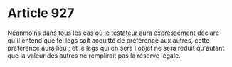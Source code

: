 # Article 927

Néanmoins dans tous les cas où le testateur aura expressément déclaré qu'il entend que tel legs soit acquitté de préférence aux autres, cette préférence aura lieu ; et le legs qui en sera l'objet ne sera réduit qu'autant que la valeur des autres ne remplirait pas la réserve légale.